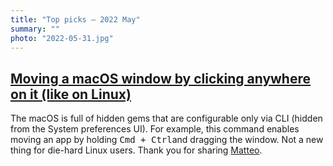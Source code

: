 ```yaml
---
title: "Top picks — 2022 May"
summary: ""
photo: "2022-05-31.jpg"
---
```


## [Moving a macOS window by clicking anywhere on it (like on Linux)](https://mmazzarolo.com/blog/2022-04-16-drag-window-by-clicking-anywhere-on-macos/)

The macOS is full of hidden gems that are configurable only via CLI (hidden from the System preferences UI). For example, this command enables moving an app by holding <kbd>Cmd + Ctrl</kbd>and dragging the window. Not a new thing for die-hard Linux users. Thank you for sharing [Matteo](https://twitter.com/mazzarolomatteo).
